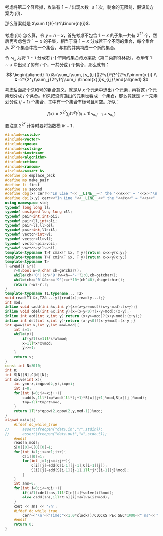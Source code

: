 考虑将第二个容斥掉，枚举有 $1\sim i$ 出现次数 $\leq 1$ 次，剩余的无限制，假设其方案为 $f(i)$．

那么答案就是 $\sum f(i)(-1)^i\binom{n}{i}$．

考虑 $f(x)$ 怎么算，令 $y=n-x$，首先考虑不包含 $1\sim x$ 的子集一共有 $2^{2^y}$ 个，然后再考虑包含 $1\sim x$ 的子集，相当于将 $1\sim x$ 分成若干个不同的集合，每个集合从 $2^y$ 个集合中找一个集合，与其的并集构成一个新的集合。

令 $s_{i,j}$ 为将 $1\sim i$ 分成若 $j$ 个不同的集合的方案数（第二类斯特林数），枚举有 $1\sim x$ 中出现了的有 $i$ 个，一共分成 $j$ 个集合，那么就有：

$$
\begin{aligned}
f(x)&=\sum_i\sum_j s_{i,j}({2^y})^j2^{2^y}\binom{x}{i}
\\
&=2^{2^y}\sum_j (2^y)^j\sum_i \binom{x}{i}s_{i,j}
\end{aligned}
$$

考虑后面那个求和号的组合意义，就是从 $x$ 个元素中选出 $i$ 个元素，再将这 $i$ 个元素划分成 $j$ 个集合。如果把没有选出的元素也看成一个集合，那么其就是 $x$ 个元素划分成 $(j+1)$ 个集合，其中有一个集合有标号且可空。所以：

$$
f(x)=2^{2^y}\sum_j (2^y)^j((j+1)s_{x,j+1}+s_{x,j})
$$

要注意 $2^{2^y}$ 计算时要将指数模 $M-1$．

```cpp
#include<cstdio>
#include<vector>
#include<queue>
#include<cstring>
#include<iostream>
#include<algorithm>
#include<ctime>
#include<random>
#include<assert.h>
#define pb emplace_back
#define mp make_pair
#define fi first
#define se second
#define dbg(x) cerr<<"In Line "<< __LINE__<<" the "<<#x<<" = "<<x<<'\n';
#define dpi(x,y) cerr<<"In Line "<<__LINE__<<" the "<<#x<<" = "<<x<<" ; "<<"the "<<#y<<" = "<<y<<'\n';
using namespace std;
typedef long long ll;
typedef unsigned long long ull;
typedef pair<int,int>pii;
typedef pair<ll,int>pli;
typedef pair<ll,ll>pll;
typedef pair<int,ll>pil;
typedef vector<int>vi;
typedef vector<ll>vll;
typedef vector<pii>vpii;
typedef vector<pil>vpil;
template<typename T>T cmax(T &x, T y){return x=x>y?x:y;}
template<typename T>T cmin(T &x, T y){return x=x<y?x:y;}
template<typename T>
T &read(T &r){
	r=0;bool w=0;char ch=getchar();
	while(ch<'0'||ch>'9')w=ch=='-'?1:0,ch=getchar();
	while(ch>='0'&&ch<='9')r=r*10+(ch^48),ch=getchar();
	return r=w?-r:r;
}
template<typename T1,typename... T2>
void read(T1 &x,T2& ...y){read(x);read(y...);}
int mod;
inline void cadd(int &x,int y){x=(x+y>=mod)?(x+y-mod):(x+y);}
inline void cdel(int &x,int y){x=(x-y<0)?(x-y+mod):(x-y);}
inline int add(int x,int y){return (x+y>=mod)?(x+y-mod):(x+y);}
inline int del(int x,int y){return (x-y<0)?(x-y+mod):(x-y);}
int qpow(int x,int y,int mod=mod){
	int s=1;
	while(y){
		if(y&1)s=1ll*s*x%mod;
		x=1ll*x*x%mod;
		y>>=1;
	}
	return s;
}
const int N=3010;
int n;
int S[N][N],C[N][N];
int solve(int x){
	int y=n-x,t=qpow(2,y),tmp=1;
	int s=0;
	for(int j=0;j<=x;j++){
		cadd(s,1ll*tmp*add(1ll*(j+1)*S[x][j+1]%mod,S[x][j])%mod);
		tmp=1ll*tmp*t%mod;
	}
	return 1ll*s*qpow(2,qpow(2,y,mod-1))%mod;
}
signed main(){
	#ifdef do_while_true
//		assert(freopen("data.in","r",stdin));
//		assert(freopen("data.out","w",stdout));
	#endif
	read(n,mod);
	S[0][0]=C[0][0]=1;
	for(int i=1;i<=n+1;i++){
		C[i][0]=1;
		for(int j=1;j<=i;j++){
			C[i][j]=add(C[i-1][j-1],C[i-1][j]);
			S[i][j]=add(S[i-1][j-1],1ll*j*S[i-1][j]%mod);
		}
	}
	int ans=0;
	for(int i=0;i<=n;i++){
		if(i&1)cdel(ans,1ll*C[n][i]*solve(i)%mod);
		else cadd(ans,1ll*C[n][i]*solve(i)%mod);
	}
	cout << ans << '\n';
    #ifdef do_while_true
		cerr<<'\n'<<"Time:"<<1.0*clock()/CLOCKS_PER_SEC*1000<<" ms"<<'\n';
	#endif
	return 0;
}
```